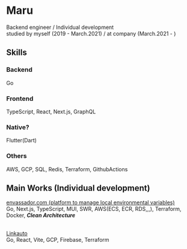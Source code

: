 # Maru


Backend engineer / Individual development<br/>
studied by myself (2019 - March.2021) / at company (March.2021 - )

## Skills
### Backend
Go
### Frontend
TypeScript, React, Next.js, GraphQL
### Native?
Flutter(Dart)
### Others
AWS, GCP, SQL, Redis, Terraform, GithubActions

## Main Works (Individual development)
[envassador.com (platform to manage local environmental variables)](https://envassador.com)<br/>
Go, Next.js, TypeScript, MUI, SWR, AWS(ECS, ECR, RDS,,,), Terraform, Docker, ___Clean Architecture___<br/><br/>

[Linkauto](https://linkauto.web.app)<br />
Go, React, Vite, GCP, Firebase, Terraform
